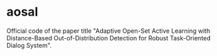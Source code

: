 # aosal
Official code of the paper title "Adaptive Open-Set Active Learning with Distance-Based Out-of-Distribution Detection for Robust Task-Oriented Dialog System".
